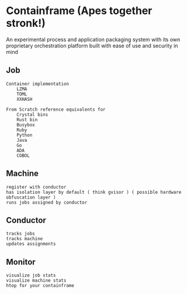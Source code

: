 # Containframe (Apes together stronk!)

An experimental process and application packaging system with its own proprietary orchestration platform built with ease of use and security in mind

## Job

    Container implementation
        LZMA
        TOML
        XXHASH

    From Scratch reference equivalents for
        Crystal bins
        Rust bin
        Busybox
        Ruby
        Python
        Java
        Go
        ADA
        COBOL

## Machine

    register with conductor
    has isolation layer by default ( think gvisor ) ( possible hardware obfuscation layer )
    runs jobs assigned by conductor

## Conductor

    tracks jobs
    tracks machine 
    updates assignments

## Monitor

    visualize job stats
    visualize machine stats
    htop for your containframe
